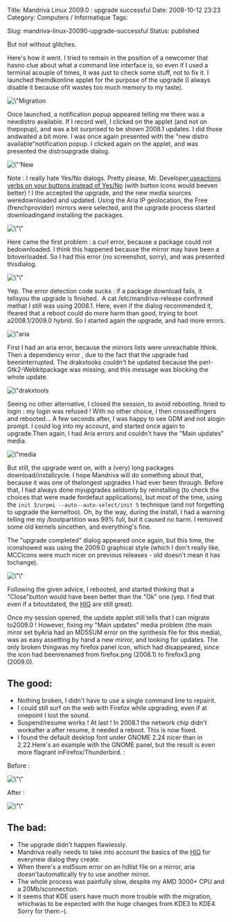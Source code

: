Title: Mandriva Linux 2009.0 : upgrade successful
Date: 2008-10-12 23:23
Category: Computers / Informatique
Tags: <?xml version="1.0" encoding="utf-8"?>

Slug: mandriva-linux-20090-upgrade-successful
Status: published

But not without glitches.

Here's how it went. I tried to remain in the position of a newcomer that hasno clue about what a command line interface is, so even if I used a terminal acouple of times, it was just to check some stuff, not to fix it. I launched themdkonline applet for the purpose of the upgrade (I always disable it because ofit wastes too much memory to my taste).

![\\"Migration](\%22/public/mandriva/migration_2009.0/migration-applet.png\%22 "\"Applet")

Once launched, a notification popup appeared telling me there was a newdistro available. If I record well, I clicked on the applet (and not on thepopup), and was a bit surprised to be shown 2008.1 updates. I did those andwaited a bit more. I was once again presented with the "new distro available"notification popup. I clicked again on the applet, and was presented the distroupgrade dialog.

![\\"'New](\%22/public/mandriva/migration_2009.0/Capture-Une_nouvelle_distribution_stable_est_disponible.png\%22 "\"Une")

Note : I really hate Yes/No dialogs. Pretty please, Mr. Developer,[useactions verbs on your buttons instead of Yes/No](\%22http://library.gnome.org/devel/hig-book/stable/controls-buttons.html.en\%22) (with button icons would beeven better) ! I the accepted the upgrade, and the new media sources weredownloaded and updated. Using the Aria IP geolocation, the Free (frenchprovider) mirrors were selected, and the upgrade process started downloadingand installing the packages.

![\\"\\"](\%22/public/mandriva/migration_2009.0/Capture-Mise_a_jour_de_la_distribution2.png\%22 "\"Mise")

Here came the first problem : a curl error, because a package could not bedownloaded. I think this happened because the mirror may have been a bitoverloaded. So I had this error (no screenshot, sorry), and was presented thisdialog.

![\\"\\"](\%22/public/mandriva/migration_2009.0/Capture-Felicitations.png\%22 "\"Félicitations,")

Yep. The error detection code sucks : if a package download fails, it tellsyou the upgrade is finished.  A cat /etc/mandriva-release confirmed methat I still was using 2008.1. Here, even if the dialog recommended it, Ifeared that a reboot could do more harm than good, trying to boot a2008.1/2009.0 hybrid. So I started again the upgrade, and had more errors.

![\\"aria](\%22/public/mandriva/migration_2009.0/Capture-gurpmi2.png\%22 "\"gurpmi,")

First I had an aria error, because the mirrors lists were unreachable Ithink. Then a dependency error , due to the fact that the upgrade had beeninterrupted. The drakxtooks couldn't be updated because the perl-Gtk2-Webkitpackage was missing, and this message was blocking the whole update.

![\\"drakxtools](\%22/public/mandriva/migration_2009.0/Capture-Certains_paquetages_ne_peuvent_pas_etre_installes.png\%22 "\"Certains")

Seeing no other alternative, I closed the session, to avoid rebooting. Itried to login : my login was refused ! With no other choice, I then crossedfingers and rebooted... A few seconds after, I was happy to see GDM and not alogin prompt. I could log into my account, and started once again to upgrade.Then again, I had Aria errors and couldn't have the "Main updates" media.

![\\"media](\%22/public/mandriva/migration_2009.0/Capture-Erreur-media.png\%22 "\"Erreur")

But still, the upgrade went on, with a (very) long packages download/installcycle. I hope Mandriva will do something about that, because it was one of thelongest upgrades I had ever been through. Before that, I had always done myupgrades seldomly by reinstalling (to check the choices that were made fordefaut applications), but most of the time, using the `init 3/urpmi --auto--auto-select/init 5` technique (and not forgetting to upgrade the kerneltoo). Oh, by the way, during the install, I had a warning telling me my /bootpartition was 99% full, but it caused no harm. I removed some old kernels sincethen, and everything's fine.

The "upgrade completed" dialog appeared once again, but this time, the iconshowed was using the 2009.0 graphical style (which I don't really like, MCCicons were much nicer on previous releases - old doesn't mean it has tochange).

![\\"\\"](\%22/public/mandriva/migration_2009.0/Capture-Felicitations-1.png\%22 "\"Félicitations")

Following the given advice, I rebooted, and started thinking that a "Close"button would have been better than the "Ok" one (yep. I find that even if a bitoutdated, the [HIG](\%22http://library.gnome.org/devel/hig-book/stable/\%22) are still great).

Once my session opened, the update applet still tells that I can migrate to2009.0 ! However, fixing my "Main updates" media problem (the main miror set byAria had an MD5SUM error on the synthesis file for this media), was as easy assetting by hand a new mirror, and looking for updates. The only broken thingwas my firefox panel icon, which had disappeared, since the icon had beenrenamed from firefox.png (2008.1) to firefox3.png (2009.0).

The good:
---------

-   Nothing broken, I didn't have to use a single command line to repairit.
-   I could still surf on the web with Firefox while upgrading, even if at onepoint I lost the sound.
-   Suspend/resume works ! At last ! In 2008.1 the network chip didn't workafter a after resume, it needed a reboot. This is now fixed.
-   I found the default desktop font under GNOME 2.24 nicer than in 2.22.Here's an example with the GNOME panel, but the result is even more flagrant inFirefox/Thunderbird. :

Before :

![\\"\\"](\%22/public/mandriva/migration_2009.0/menus-before.png\%22 "\"Menus")

After :

![\\"\\"](\%22/public/mandriva/migration_2009.0/menus-after.png\%22 "\"Menus")

The bad:
--------

-   The upgrade didn't happen flawlessly.
-   Mandriva really needs to take into account the basics of the [HIG](\%22http://library.gnome.org/devel/hig-book/stable/\%22) for everynew dialog they create.
-   When there's a md5sum error on an hdlist file on a mirror, aria doesn'tautomatically try to use another mirror.
-   The whole process was painfully slow, despite my AMD 3000+ CPU and a 20Mb/sconnection.
-   It seems that KDE users have much more trouble with the migration, whichwas to be expected with the huge changes from KDE3 to KDE4. Sorry for them:-(.

